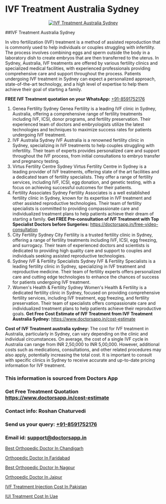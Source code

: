 # IVF Treatment Australia Sydney

<p align="center">
  <a href="https://doctorsapp.in/treatment/ivf-treatment">
    <img src="https://doctorsapp.co.in/uploads/treatment_image/ICSI.jpg" alt="IVF Treatment Australia Sydney">
  </a>
</p>
##IVF Treatment Australia Sydney

In vitro fertilization (IVF) treatment is a method of assisted reproduction that is commonly used to help individuals or couples struggling with infertility. The process involves combining eggs and sperm outside the body in a laboratory dish to create embryos that are then transferred to the uterus. In Sydney, Australia, IVF treatments are offered by various fertility clinics and specialized medical facilities, with experienced professionals providing comprehensive care and support throughout the process. Patients undergoing IVF treatment in Sydney can expect a personalized approach, state-of-the-art technology, and a high level of expertise to help them achieve their goal of starting a family.

**FREE IVF Treatment quotation on your WhatsApp:**  [+91-8591752176](https://api.whatsapp.com/send?phone=8591752176)

1) Genea Fertility   Sydney
Genea Fertility is a leading IVF clinic in Sydney, Australia, offering a comprehensive range of fertility treatments including IVF, ICSI, donor programs, and fertility preservation. Their experienced team of doctors and embryologists utilize the latest technologies and techniques to maximize success rates for patients undergoing IVF treatment.
2) IVF Australia   Sydney
IVF Australia is a renowned fertility clinic in Sydney, specializing in IVF treatments to help couples struggling with infertility. Their team of experts provides personalized care and support throughout the IVF process, from initial consultations to embryo transfer and pregnancy testing.
3) Virtus Fertility Centre   Sydney
Virtus Fertility Centre in Sydney is a leading provider of IVF treatments, offering state of the art facilities and a dedicated team of fertility specialists. They offer a range of fertility services, including IVF, ICSI, egg donation, and genetic testing, with a focus on achieving successful outcomes for their patients.
4) Fertility Associates   Sydney
Fertility Associates is a well established fertility clinic in Sydney, known for its expertise in IVF treatment and other assisted reproductive technologies. Their team of fertility specialists is committed to providing compassionate care and individualized treatment plans to help patients achieve their dream of starting a family.
**Get FREE Pre-consultation of IVF Treatment with Top Specialist Doctors before Surgeries:** https://doctorsapp.in/free-video-consultation
5) City Fertility   Sydney
City Fertility is a trusted fertility clinic in Sydney, offering a range of fertility treatments including IVF, ICSI, egg freezing, and surrogacy. Their team of experienced doctors and scientists is dedicated to providing high quality care and support to couples and individuals seeking assisted reproductive technologies.
6) Sydney IVF & Fertility Specialists
Sydney IVF & Fertility Specialists is a leading fertility clinic in Sydney, specializing in IVF treatment and reproductive medicine. Their team of fertility experts offers personalized care and cutting edge technologies to enhance the chances of success for patients undergoing IVF treatment.
7) Women's Health & Fertility   Sydney
Women's Health & Fertility is a dedicated fertility clinic in Sydney, focused on providing comprehensive fertility services, including IVF treatment, egg freezing, and fertility preservation. Their team of specialists offers compassionate care and individualized treatment plans to help patients achieve their reproductive goals.
**Get Free Cost Estimate of IVF Treatment from IVF Treatment Australia Sydney:** https://www.doctorsapp.in/cost-estimate

**Cost of IVF Treatment australia sydney:**
The cost for IVF treatment in Australia, particularly in Sydney, can vary depending on the clinic and individual circumstances. On average, the cost of a single IVF cycle in Australia can range from INR 2,50,000 to INR 5,00,000. However, additional costs such as medications, consultations, and other related procedures may also apply, potentially increasing the total cost. It is important to consult with specific clinics in Sydney to receive accurate and up-to-date pricing information for IVF treatment.

### This information is sourced from Doctors App 
### Get Free Treatment Quotation https://www.doctorsapp.in/cost-estimate
### Contact info: Roshan Chaturvedi 
### Send us your query: [+91-8591752176](https://api.whatsapp.com/send?phone=8591752176) 
### Email id: support@doctorsapp.in

[Best Orthopedic Doctor In Chandigarh](https://www.linkedin.com/pulse/best-orthopedic-doctor-chandigarh-doctorsapp-khulna-ptjqe?trackingId=AbMjC857zthl%2BNhxHN%2FGjA%3D%3D&lipi=urn%3Ali%3Apage%3Ad_flagship3_company_admin%3BEfzsr1%2BmQ6eR1XkJR7MU1A%3D%3D)

[Orthopedic Doctor In Faridabad](https://www.linkedin.com/pulse/orthopedic-doctor-faridabad-doctorsapp-united-arab-emirates-x53te?trackingId=BTNne1KAnK2DG0fdX2PjKw%3D%3D&lipi=urn%3Ali%3Apage%3Ad_flagship3_company_admin%3BSXrbBuk4SwWZ8nIcZ2zSvw%3D%3D)

[Best Orthopedic Doctor In Nagpur](https://medium.com/@vimalrana22/best-orthopedic-doctor-in-nagpur-828a7e80d2f9)

[Orthopedic Doctor In Jaipur](https://medium.com/@vimalrana22/orthopedic-doctor-in-jaipur-cab5aa22cd63)

[IVF Treatment Injection Cost In Pakistan](https://doctors-apps.github.io/doctorsapp/ivf-treatment-injection-cost-in-pakistan)

[IUI Treatment Cost In Uae](https://doctors-apps.github.io/doctorsapp/iui-treatment-cost-in-uae)

